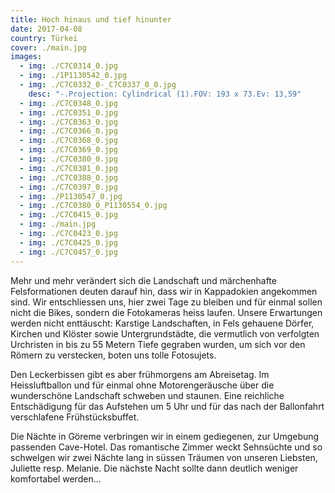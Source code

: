 ```yaml
---
title: Hoch hinaus und tief hinunter
date: 2017-04-08
country: Türkei
cover: ./main.jpg
images:
  - img: ./C7C0314_0.jpg
  - img: ./1P1130542_0.jpg
  - img: ./C7C0332_0-_C7C0337_0_0.jpg
    desc: "-.Projection: Cylindrical (1).FOV: 193 x 73.Ev: 13,59"
  - img: ./C7C0348_0.jpg
  - img: ./C7C0351_0.jpg
  - img: ./C7C0363_0.jpg
  - img: ./C7C0366_0.jpg
  - img: ./C7C0368_0.jpg
  - img: ./C7C0369_0.jpg
  - img: ./C7C0380_0.jpg
  - img: ./C7C0381_0.jpg
  - img: ./C7C0388_0.jpg
  - img: ./C7C0397_0.jpg
  - img: ./P1130547_0.jpg
  - img: ./C7C0380_0_P1130554_0.jpg
  - img: ./C7C0415_0.jpg
  - img: ./main.jpg
  - img: ./C7C0423_0.jpg
  - img: ./C7C0425_0.jpg
  - img: ./C7C0457_0.jpg
---
```


Mehr und mehr verändert sich die Landschaft und märchenhafte Felsformationen deuten darauf hin, dass wir in Kappadokien angekommen sind. Wir entschliessen uns, hier zwei Tage zu bleiben und für einmal sollen nicht die Bikes, sondern die Fotokameras heiss laufen. Unsere Erwartungen werden nicht enttäuscht: Karstige Landschaften, in Fels gehauene Dörfer, Kirchen und Klöster sowie Untergrundstädte, die vermutlich von verfolgten Urchristen in bis zu 55 Metern Tiefe gegraben wurden, um sich vor den Römern zu verstecken, boten uns tolle Fotosujets.

Den Leckerbissen gibt es aber frühmorgens am Abreisetag. Im Heissluftballon und für einmal ohne Motorengeräusche über die wunderschöne Landschaft schweben und staunen. Eine reichliche Entschädigung für das Aufstehen um 5 Uhr und für das nach der Ballonfahrt verschlafene Frühstücksbuffet.

Die Nächte in Göreme verbringen wir in einem gediegenen, zur Umgebung passenden Cave-Hotel. Das romantische Zimmer weckt Sehnsüchte und so schwelgen wir zwei Nächte lang in süssen Träumen von unseren Liebsten, Juliette resp. Melanie. Die nächste Nacht sollte dann deutlich weniger komfortabel werden...
